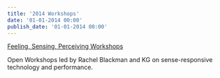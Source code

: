 ```yaml
---
title: '2014 Workshops'
date: '01-01-2014 00:00'
publish_date: '01-01-2014 00:00'
---
```


[Feeling, Sensing, Perceiving Workshops](http://feelingsensing.tumblr.com/)

Open Workshops led by Rachel Blackman and KG on sense-responsive technology and performance.